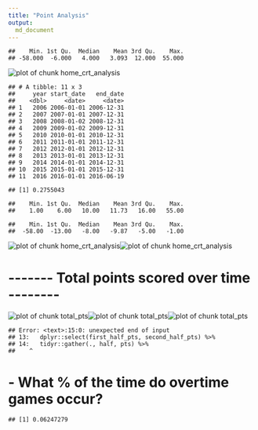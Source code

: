 ```yaml
---
title: "Point Analysis"
output:
  md_document
---
```





```
##    Min. 1st Qu.  Median    Mean 3rd Qu.    Max. 
## -58.000  -6.000   4.000   3.093  12.000  55.000
```

![plot of chunk home_crt_analysis](figure/home_crt_analysis-1.png)

```
## # A tibble: 11 x 3
##     year start_date   end_date
##    <dbl>     <date>     <date>
## 1   2006 2006-01-01 2006-12-31
## 2   2007 2007-01-01 2007-12-31
## 3   2008 2008-01-02 2008-12-31
## 4   2009 2009-01-02 2009-12-31
## 5   2010 2010-01-01 2010-12-31
## 6   2011 2011-01-01 2011-12-31
## 7   2012 2012-01-01 2012-12-31
## 8   2013 2013-01-01 2013-12-31
## 9   2014 2014-01-01 2014-12-31
## 10  2015 2015-01-01 2015-12-31
## 11  2016 2016-01-01 2016-06-19
```

```
## [1] 0.2755043
```

```
##    Min. 1st Qu.  Median    Mean 3rd Qu.    Max. 
##    1.00    6.00   10.00   11.73   16.00   55.00
```

```
##    Min. 1st Qu.  Median    Mean 3rd Qu.    Max. 
##  -58.00  -13.00   -8.00   -9.87   -5.00   -1.00
```

![plot of chunk home_crt_analysis](figure/home_crt_analysis-2.png)![plot of chunk home_crt_analysis](figure/home_crt_analysis-3.png)

# ------- Total points scored over time --------
![plot of chunk total_pts](figure/total_pts-1.png)![plot of chunk total_pts](figure/total_pts-2.png)![plot of chunk total_pts](figure/total_pts-3.png)

```
## Error: <text>:15:0: unexpected end of input
## 13:   dplyr::select(first_half_pts, second_half_pts) %>% 
## 14:   tidyr::gather(., half, pts) %>%
##    ^
```

# - What % of the time do overtime games occur? 

```
## [1] 0.06247279
```


